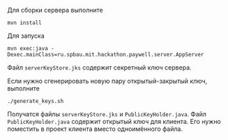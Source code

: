 Для сборки сервера выполните

```
mvn install
```

Для запуска

```
mvn exec:java -Dexec.mainClass=ru.spbau.mit.hackathon.paywell.server.AppServer
```

Файл ```serverKeyStore.jks``` содержит секретный ключ сервера.

Если нужно сгенерировать новую пару открытый-закрытый ключ, выполните

```
./generate_keys.sh
```

Получатся файлы ```serverKeyStore.jks``` и ```PublicKeyHolder.java```.
Файл ```PublicKeyHolder.java``` содержит открытый ключ для клиента. Его нужно поместить в проект клиента вместо одноимённого файла.
